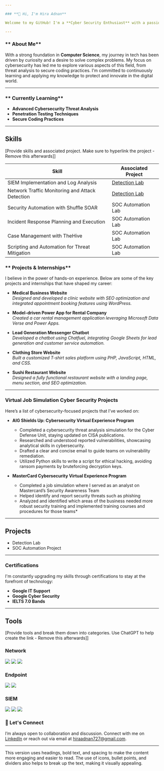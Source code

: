 ```yaml
---

### **👋 Hi, I'm Hira Adnan**

Welcome to my GitHub! I'm a **Cyber Security Enthusiast** with a passion for safeguarding digital spaces. Here, you'll find a collection of my projects, where I blend my technical skills with a keen interest in cybersecurity to create impactful solutions.

---
```


### ** About Me**

With a strong foundation in **Computer Science**, my journey in tech has been driven by curiosity and a desire to solve complex problems. My focus on cybersecurity has led me to explore various aspects of this field, from threat analysis to secure coding practices. I’m committed to continuously learning and applying my knowledge to protect and innovate in the digital world.

---
### ** Currently Learning**

- **Advanced Cybersecurity Threat Analysis**
- **Penetration Testing Techniques**
- **Secure Coding Practices**

---
## Skills
[Provide skills and associated project. Make sure to hyperlink the project - Remove this afterwards]]

| Skill                                         | Associated Project         |
|-----------------------------------------------|----------------------------|
| SIEM Implementation and Log Analysis          | <a href="https://google.com">Detection Lab</a>|
| Network Traffic Monitoring and Attack Detection | <a href="https://google.com">Detection Lab</a>|
| Security Automation with Shuffle SOAR         | SOC Automation Lab|
| Incident Response Planning and Execution      | SOC Automation Lab|
| Case Management with TheHive                  | SOC Automation Lab|
| Scripting and Automation for Threat Mitigation | SOC Automation Lab|

### ** Projects & Internships**

I believe in the power of hands-on experience. Below are some of the key projects and internships that have shaped my career:

- **Medical Business Website**  
  *Designed and developed a clinic website with SEO optimization and integrated appointment booking features using WordPress.*

- **Model-driven Power App for Rental Company**  
  *Created a car rental management application leveraging Microsoft Data Verse and Power Apps.*

- **Lead Generation Messenger Chatbot**  
  *Developed a chatbot using Chatfuel, integrating Google Sheets for lead generation and customer service automation.*

- **Clothing Store Website**  
  *Built a customized T-shirt sales platform using PHP, JavaScript, HTML, and CSS.*

- **Sushi Restaurant Website**  
  *Designed a fully functional restaurant website with a landing page, menu section, and SEO optimization.*

---

### **Virtual Job Simulation Cyber Security Projects**

Here’s a list of cybersecurity-focused projects that I’ve worked on:

- **AIG Shields Up: Cybersecurity Virtual Experience Program**  
  * Completed a cybersecurity threat analysis simulation for the Cyber Defense Unit, staying updated on CISA publications.
  * Researched and understood reported vulnerabilities, showcasing analytical skills in cybersecurity.
  * Drafted a clear and concise email to guide teams on vulnerability remediation.
  * Utilized Python skills to write a script for ethical hacking, avoiding ransom payments by bruteforcing decryption keys.

- **MasterCard Cybersecurity Virtual Experience Program**  
  * Completed a job simulation where I served as an analyst on Mastercard’s Security Awareness Team 
  * Helped identify and report security threats such as phishing 
  * Analyzed and identified which areas of the business needed more robust security training and implemented training courses and procedures for those teams*
---
## Projects
- Detection Lab
- SOC Automation Project

---

### **Certifications**

I'm constantly upgrading my skills through certifications to stay at the forefront of technology:

- **Google IT Support**
- **Google Cyber Security**
- **IELTS 7.0 Bands**

---
## Tools
[Provide tools and break them down into categories. Use ChatGPT to help create the link - Remove this afterwards]]

### Network
<div>
    <img src="https://img.shields.io/badge/-Wireshark-1679A7?&style=for-the-badge&logo=Wireshark&logoColor=white" />
    <img src="https://img.shields.io/badge/-Suricata-EF3B2D?&style=for-the-badge&logo=Suricata&logoColor=white" />
    <img src="https://img.shields.io/badge/-Zeek-777BB4?&style=for-the-badge&logo=Zeek&logoColor=white" />
</div>

### Endpoint
<div>
    <img src="https://img.shields.io/badge/-Microsoft_Defender_for_Endpoint-00A4EF?&style=for-the-badge&logo=Microsoft&logoColor=white" />
    <img src="https://img.shields.io/badge/-Velociraptor-4B275F?&style=for-the-badge&logo=Velociraptor&logoColor=white" />
</div>

### SIEM
<div>
    <img src="https://img.shields.io/badge/-Microsoft_Sentinel-0078D4?&style=for-the-badge&logo=Microsoft&logoColor=white" />
    <img src="https://img.shields.io/badge/-Splunk-000000?&style=for-the-badge&logo=Splunk&logoColor=white" />
    <img src="https://img.shields.io/badge/-Elastic-005571?&style=for-the-badge&logo=Elastic&logoColor=white" />
</div>

### **💬 Let's Connect**

I’m always open to collaboration and discussion. Connect with me on [LinkedIn](https://www.linkedin.com/in/hira-adnan-155aa2324/) or reach out via email at hiraadnan727@gmail.com.

---

This version uses headings, bold text, and spacing to make the content more engaging and easier to read. The use of icons, bullet points, and dividers also helps to break up the text, making it visually appealing.

